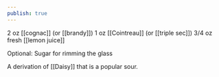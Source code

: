 ```yaml
---
publish: true
---
```


2 oz [[cognac]] (or [[brandy]])
1 oz [[Cointreau]] (or [[triple sec]])
3/4 oz fresh [[lemon juice]]

Optional: Sugar for rimming the glass

A derivation of [[Daisy]] that is a popular sour.